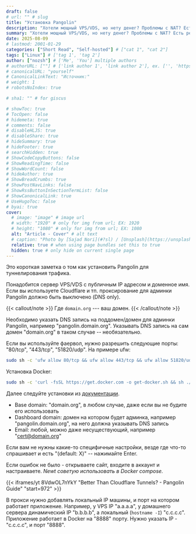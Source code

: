 ```yaml
---
draft: false
# url: "" # slug
title: "Установка Pangolin"
description: "Хотели мощный VPS/VDS, но нету денег? Проблемы с NAT? Есть решение!"
summary: "Хотели мощный VPS/VDS, но нету денег? Проблемы с NAT? Есть решение!"
date: 2025-08-09
# lastmod: 2001-01-29
categories: ["Short Read", "Self-hosted"] # ["cat 1", "cat 2"]
tags: ["Linux"] # ['tag 1', 'tag 2']
author: ["nozsh"] # ['Me', 'You'] multiple authors
# authorURL: [""] # ['link author 1', 'link author 2'], ex. ['', 'https://example.com']
# canonicalURL: "yourself"
# CanonicalLinkText: "Источник:"
# weight: 1
# robotsNoIndex: true

# sha1: "" # for giscus

# showToc: true
# TocOpen: false
# hidemeta: true
# comments: false
# disableHLJS: true
# disableShare: true
# hideSummary: true
# hideFooter: true
# searchHidden: true
# ShowCodeCopyButtons: false
# ShowReadingTime: false
# ShowWordCount: false
# hideAuthor: true
# ShowBreadCrumbs: true
# ShowPostNavLinks: false
# ShowRssButtonInSectionTermList: false
# ShowCanonicalLink: true
# UseHugoToc: false
# byai: true
cover:
  # image: "image" # image url
  # width: "1920" # only for img from url; EX: 1920
  # height: "1080" # only for img from url; EX: 1080
  alt: "Article - Cover" # alt text
  # caption: "Photo by [Sajad Nori](#?sl) / [Unsplash](https://unsplash.com/?sl)" # display caption under cover
  relative: true # when using page bundles set this to true
  hidden: true # only hide on current single page
---
```


Это короткая заметка о том как установить Pangolin для туннелирования трафика.

Понадобится сервер VPS/VDS с публичным IP адресом и доменное имя. Если вы используете Cloudflare и тп. проксирование для админки Pangolin должно быть выключено (DNS only).

{{< callout/note >}}
Где `domain.org` --- ваш домен.
{{< /callout/note >}}


Необходимо указать DNS запись на поддомен/домен для админки Pangolin, например "pangolin.domain.org". Указывать DNS запись на сам домен "domain.org" в таком случае -- необязательно.

Если вы используйте фаервол, нужно разрешить следующие порты: "80/tcp", "443/tcp", "51820/udp". На примере ufw:

```bash
sudo sh -c 'ufw allow 80/tcp && ufw allow 443/tcp && ufw allow 51820/udp'
```

Установка Docker:

```bash
sudo sh -c 'curl -fsSL https://get.docker.com -o get-docker.sh && sh ./get-docker.sh && rm -f get-docker.sh'
```

Далее следуйте установки из [документации](https://docs.digpangolin.com/self-host/quick-install?sl).

- Base domain: "domain.org", в любом случае, даже если вы не будите его использовать
- Dashboard domain: домен на котором будет админка, например "pangolin.domain.org", на него должна указывать DNS запись
- Email: любой, можно даже несуществующий, например "cert@domain.org"

Если вам не нужны какие-то специфичные настройки, везде где что-то спрашивает и есть "(default: X)" -- нажимайте Enter.

Если ошибок не было - открываете сайт, входите в аккаунт и настраиваете. *Newt советую использовать в Docker compose.*

{{< iframes/yt 8VdwOL7nYkY "Better Than Cloudflare Tunnels? - Pangolin Guide" "start=972" >}}

В прокси нужно добавлять локальный IP машины, и порт на котором работает приложение. Например, у VPS IP "a.a.a.a", у домашнего сервера динамический IP "b.b.b.b", а локальный (`hostname -I`) "c.c.c.c". Приложение работает в Docker на "8888" порту. Нужно указать IP - "c.c.c.c", и порт "8888".